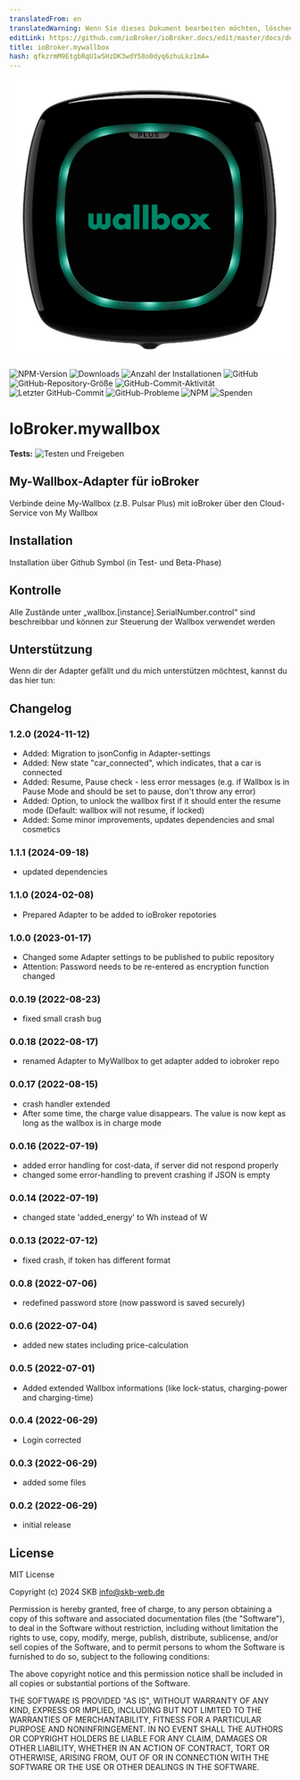 ```yaml
---
translatedFrom: en
translatedWarning: Wenn Sie dieses Dokument bearbeiten möchten, löschen Sie bitte das Feld "translationsFrom". Andernfalls wird dieses Dokument automatisch erneut übersetzt
editLink: https://github.com/ioBroker/ioBroker.docs/edit/master/docs/de/adapterref/iobroker.mywallbox/README.md
title: ioBroker.mywallbox
hash: qfkzrmM9EtgbRqU1wSHzDK3wdY58o0dyq6zhuLkz1mA=
---
```

![Logo](../../../en/adapterref/iobroker.mywallbox/admin/wallbox.png)

![NPM-Version](https://img.shields.io/npm/v/iobroker.mywallbox?style=flat-square)
![Downloads](https://img.shields.io/npm/dm/iobroker.mywallbox.svg)
![Anzahl der Installationen](https://iobroker.live/badges/mywallbox-installed.svg)
![GitHub](https://img.shields.io/github/license/SKB-CGN/iobroker.mywallbox?style=flat-square)
![GitHub-Repository-Größe](https://img.shields.io/github/repo-size/SKB-CGN/iobroker.mywallbox?logo=github&style=flat-square)
![GitHub-Commit-Aktivität](https://img.shields.io/github/commit-activity/m/SKB-CGN/iobroker.mywallbox?logo=github&style=flat-square)
![Letzter GitHub-Commit](https://img.shields.io/github/last-commit/SKB-CGN/iobroker.mywallbox?logo=github&style=flat-square)
![GitHub-Probleme](https://img.shields.io/github/issues/SKB-CGN/iobroker.mywallbox?logo=github&style=flat-square)
![NPM](https://nodei.co/npm/iobroker.mywallbox.png?downloads=true)
![Spenden](https://img.shields.io/badge/Donate-PayPal-blue.svg)

# IoBroker.mywallbox
**Tests:** ![Testen und Freigeben](https://github.com/SKB-CGN/ioBroker.mywallbox/workflows/Test%20and%20Release/badge.svg)

## My-Wallbox-Adapter für ioBroker
Verbinde deine My-Wallbox (z.B. Pulsar Plus) mit ioBroker über den Cloud-Service von My Wallbox

## Installation
Installation über Github Symbol (in Test- und Beta-Phase)

## Kontrolle
Alle Zustände unter „wallbox.[instance].SerialNumber.control“ sind beschreibbar und können zur Steuerung der Wallbox verwendet werden

## Unterstützung
Wenn dir der Adapter gefällt und du mich unterstützen möchtest, kannst du das hier tun:

## Changelog
<!--
	Placeholder for the next version (at the beginning of the line):
	### **WORK IN PROGRESS**
-->
### 1.2.0 (2024-11-12)
- Added: Migration to jsonConfig in Adapter-settings
- Added: New state "car_connected", which indicates, that a car is connected
- Added: Resume, Pause check - less error messages (e.g. if Wallbox is in Pause Mode and should be set to pause, don't throw any error)
- Added: Option, to unlock the wallbox first if it should enter the resume mode (Default: wallbox will not resume, if locked)
- Added: Some minor improvements, updates dependencies and smal cosmetics

### 1.1.1 (2024-09-18)
- updated dependencies

### 1.1.0 (2024-02-08)
- Prepared Adapter to be added to ioBroker repotories

### 1.0.0 (2023-01-17)
- Changed some Adapter settings to be published to public repository
- Attention: Password needs to be re-entered as encryption function changed

### 0.0.19 (2022-08-23)
- fixed small crash bug

### 0.0.18 (2022-08-17)
- renamed Adapter to MyWallbox to get adapter added to iobroker repo

### 0.0.17 (2022-08-15)
- crash handler extended
- After some time, the charge value disappears. The value is now kept as long as the wallbox is in charge mode

### 0.0.16 (2022-07-19)
- added error handling for cost-data, if server did not respond properly
- changed some error-handling to prevent crashing if JSON is empty

### 0.0.14 (2022-07-19)
- changed state 'added_energy' to Wh instead of W

### 0.0.13 (2022-07-12)
- fixed crash, if token has different format

### 0.0.8 (2022-07-06)
- redefined password store (now password is saved securely)

### 0.0.6 (2022-07-04)
- added new states including price-calculation

### 0.0.5 (2022-07-01)
- Added extended Wallbox informations (like lock-status, charging-power and charging-time)

### 0.0.4 (2022-06-29)
- Login corrected

### 0.0.3 (2022-06-29)
- added some files

### 0.0.2 (2022-06-29)
* initial release

## License
MIT License

Copyright (c) 2024 SKB <info@skb-web.de>

Permission is hereby granted, free of charge, to any person obtaining a copy
of this software and associated documentation files (the "Software"), to deal
in the Software without restriction, including without limitation the rights
to use, copy, modify, merge, publish, distribute, sublicense, and/or sell
copies of the Software, and to permit persons to whom the Software is
furnished to do so, subject to the following conditions:

The above copyright notice and this permission notice shall be included in all
copies or substantial portions of the Software.

THE SOFTWARE IS PROVIDED "AS IS", WITHOUT WARRANTY OF ANY KIND, EXPRESS OR
IMPLIED, INCLUDING BUT NOT LIMITED TO THE WARRANTIES OF MERCHANTABILITY,
FITNESS FOR A PARTICULAR PURPOSE AND NONINFRINGEMENT. IN NO EVENT SHALL THE
AUTHORS OR COPYRIGHT HOLDERS BE LIABLE FOR ANY CLAIM, DAMAGES OR OTHER
LIABILITY, WHETHER IN AN ACTION OF CONTRACT, TORT OR OTHERWISE, ARISING FROM,
OUT OF OR IN CONNECTION WITH THE SOFTWARE OR THE USE OR OTHER DEALINGS IN THE
SOFTWARE.